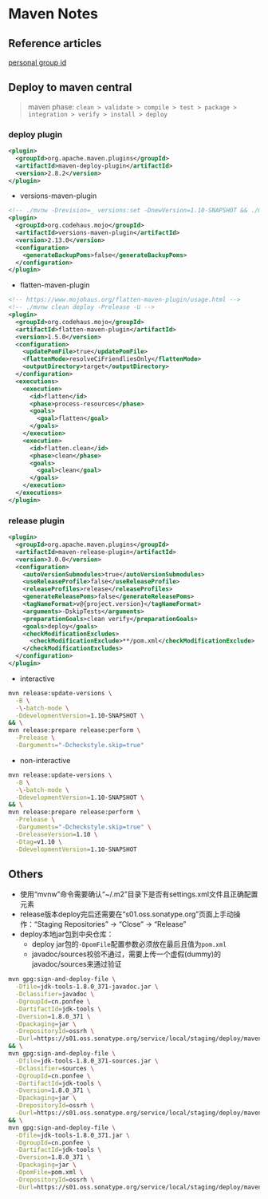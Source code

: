 # Maven Notes

## Reference articles
[personal group id](https://central.sonatype.org/publish/requirements/#supported-code-hosting-services-for-personal-groupid)

## Deploy to maven central
> maven phase: `clean > validate > compile > test > package > integration > verify > install > deploy`

### deploy plugin
```xml
<plugin>
  <groupId>org.apache.maven.plugins</groupId>
  <artifactId>maven-deploy-plugin</artifactId>
  <version>2.8.2</version>
</plugin>
```

- versions-maven-plugin
```xml
<!-- ./mvnw -Drevision=_ versions:set -DnewVersion=1.10-SNAPSHOT && ./mvnw clean deploy -Prelease -U -->
<plugin>
  <groupId>org.codehaus.mojo</groupId>
  <artifactId>versions-maven-plugin</artifactId>
  <version>2.13.0</version>
  <configuration>
    <generateBackupPoms>false</generateBackupPoms>
  </configuration>
</plugin>
```

- flatten-maven-plugin
```xml
<!-- https://www.mojohaus.org/flatten-maven-plugin/usage.html -->
<!-- ./mvnw clean deploy -Prelease -U -->
<plugin>
  <groupId>org.codehaus.mojo</groupId>
  <artifactId>flatten-maven-plugin</artifactId>
  <version>1.5.0</version>
  <configuration>
    <updatePomFile>true</updatePomFile>
    <flattenMode>resolveCiFriendliesOnly</flattenMode>
    <outputDirectory>target</outputDirectory>
  </configuration>
  <executions>
    <execution>
      <id>flatten</id>
      <phase>process-resources</phase>
      <goals>
        <goal>flatten</goal>
      </goals>
    </execution>
    <execution>
      <id>flatten.clean</id>
      <phase>clean</phase>
      <goals>
        <goal>clean</goal>
      </goals>
    </execution>
  </executions>
</plugin>
```

### release plugin
```xml
<plugin>
  <groupId>org.apache.maven.plugins</groupId>
  <artifactId>maven-release-plugin</artifactId>
  <version>3.0.0</version>
  <configuration>
    <autoVersionSubmodules>true</autoVersionSubmodules>
    <useReleaseProfile>false</useReleaseProfile>
    <releaseProfiles>release</releaseProfiles>
    <generateReleasePoms>false</generateReleasePoms>
    <tagNameFormat>v@{project.version}</tagNameFormat>
    <arguments>-DskipTests</arguments>
    <preparationGoals>clean verify</preparationGoals>
    <goals>deploy</goals>
    <checkModificationExcludes>
      <checkModificationExclude>**/pom.xml</checkModificationExclude>
    </checkModificationExcludes>
  </configuration>
</plugin>
```

- interactive
```bash
mvn release:update-versions \
  -B \
  -\-batch-mode \
  -DdevelopmentVersion=1.10-SNAPSHOT \
&& \
mvn release:prepare release:perform \
  -Prelease \
  -Darguments="-Dcheckstyle.skip=true"
```

- non-interactive
```bash
mvn release:update-versions \
  -B \
  -\-batch-mode \
  -DdevelopmentVersion=1.10-SNAPSHOT \
&& \
mvn release:prepare release:perform \
  -Prelease \
  -Darguments="-Dcheckstyle.skip=true" \
  -DreleaseVersion=1.10 \
  -Dtag=v1.10 \
  -DdevelopmentVersion=1.10-SNAPSHOT
```

## Others
- 使用“mvnw”命令需要确认“~/.m2”目录下是否有settings.xml文件且正确配置<server>元素
- release版本deploy完后还需要在“s01.oss.sonatype.org”页面上手动操作：“Staging Repositories” -> “Close” -> “Release”
- deploy本地jar包到中央仓库：
  - deploy jar包的`-DpomFile`配置参数必须放在最后且值为`pom.xml`
  - javadoc/sources校验不通过，需要上传一个虚假(dummy)的javadoc/sources来通过验证
```bash
mvn gpg:sign-and-deploy-file \
  -Dfile=jdk-tools-1.8.0_371-javadoc.jar \
  -Dclassifier=javadoc \
  -DgroupId=cn.ponfee \
  -DartifactId=jdk-tools \
  -Dversion=1.8.0_371 \
  -Dpackaging=jar \
  -DrepositoryId=ossrh \
  -Durl=https://s01.oss.sonatype.org/service/local/staging/deploy/maven2/ \
&& \
mvn gpg:sign-and-deploy-file \
  -Dfile=jdk-tools-1.8.0_371-sources.jar \
  -Dclassifier=sources \
  -DgroupId=cn.ponfee \
  -DartifactId=jdk-tools \
  -Dversion=1.8.0_371 \
  -Dpackaging=jar \
  -DrepositoryId=ossrh \
  -Durl=https://s01.oss.sonatype.org/service/local/staging/deploy/maven2/ \
&& \
mvn gpg:sign-and-deploy-file \
  -Dfile=jdk-tools-1.8.0_371.jar \
  -DgroupId=cn.ponfee \
  -DartifactId=jdk-tools \
  -Dversion=1.8.0_371 \
  -Dpackaging=jar \
  -DpomFile=pom.xml \
  -DrepositoryId=ossrh \
  -Durl=https://s01.oss.sonatype.org/service/local/staging/deploy/maven2/ 
```
